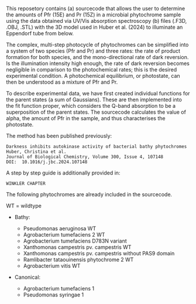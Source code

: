This reposetory contains 
	(a) sourcecode that allows the user to determine the amounts of Pfr (15E) and Pr (15Z) in a microbial phytochrome sample using the data obtained via UV/Vis absorption spectroscopy 
 	(b) files (.F3D, .OBJ, .STL) with the 3D model used in Huber et al. (2024) to illuminate an Eppendorf tube from below.

The complex, multi-step photocycle of phytochromes can be simplified into a system of two species (Pfr and Pr) and three rates: the rate of product formation for both species, and the mono-directional rate of dark reversion. Is the illumination intensity high enough, the rate of dark reversion becomes negligible in comparison to the photochemical rates; this is the desired experimental condition. A photochemical equilibrium, or photostate, can then be understood as a mixture of Pfr and Pr. 

To describe experimental data, we have first created individual functions for the parent states (a sum of Gaussians). These are then implemented into the fit function proper, which considers the Q-band absorption to be a superposition of the parent states. The sourcecode calculates the value of alpha, the amount of Pfr in the sample, and thus characterises the photostate.

The method has been published previously:

	Darkness inhibits autokinase activity of bacterial bathy phytochromes
	Huber, Christina et al.
	Journal of Biological Chemistry, Volume 300, Issue 4, 107148
	DOI:  10.1016/j.jbc.2024.107148

A step by step guide is additionally provided in:

	WINKLER CHAPTER

The following phytochromes are already included in the sourcecode.

WT = wildtype

- Bathy:
  - Pseudomonas aeruginosa WT
  - Agrobacterium tumefaciens 2 WT
  - Agrobacterium tumefaciens D783N variant
  - Xanthomonas campestris pv. campestris WT
  - Xanthomonas campestris pv. campestris without PAS9 domain
  - Ramlibacter tataouinensis phytochrome 2 WT
  - Agrobacterium vitis WT

- Canonical:
  - Agrobacterium tumefaciens 1 
  - Pseudomonas syringae 1
